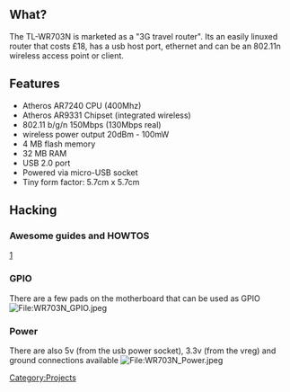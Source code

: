 What?
-----

The TL-WR703N is marketed as a "3G travel router". Its an easily linuxed
router that costs £18, has a usb host port, ethernet and can be an
802.11n wireless access point or client.

Features
--------

-   Atheros AR7240 CPU (400Mhz)
-   Atheros AR9331 Chipset (integrated wireless)
-   802.11 b/g/n 150Mbps (130Mbps real)
-   wireless power output 20dBm - 100mW
-   4 MB flash memory
-   32 MB RAM
-   USB 2.0 port
-   Powered via micro-USB socket
-   Tiny form factor: 5.7cm x 5.7cm

Hacking
-------

### Awesome guides and HOWTOS

[1](http://www.instructables.com/id/How-to-set-up-OpenWRT-on-a-pocket-router-WR703N/)

### GPIO

There are a few pads on the motherboard that can be used as GPIO
![<File:WR703N_GPIO.jpeg>](WR703N_GPIO.jpeg "fig:File:WR703N_GPIO.jpeg")

### Power

There are also 5v (from the usb power socket), 3.3v (from the vreg) and
ground connections available
![<File:WR703N_Power.jpeg>](WR703N_Power.jpeg "fig:File:WR703N_Power.jpeg")

[Category:Projects](Category:Projects "wikilink")